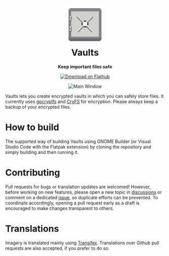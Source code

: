 <h1 align="center">
  <img src="data/icons/io.github.mpobaschnig.Vaults.svg" alt="Vaults" width="128" height="128"/><br>
  Vaults
</h1>

<p align="center"><strong>Keep important files safe</strong></p>

<p align="center">
 <a href="https://flathub.org/apps/details/io.github.mpobaschnig.Vaults"><img width="200" alt="Download on Flathub" src="https://flathub.org/assets/badges/flathub-badge-en.png"/></a>
</p>

<p align="center">
  <img src="data/resources/screenshots/main.png" alt="Main Window"/>
</p>

Vaults lets you create encrypted vaults in which you can safely store files.
It currently uses [gocryptfs](https://github.com/rfjakob/gocryptfs) and [CryFS](https://github.com/cryfs/cryfs/) for encryption.  Please always keep a backup of your encrypted files.

# How to build

The supported way of building Vaults using GNOME Builder (or Visual Studio Code with the Flatpak extension) by cloning the repository and simply building and then running it.

# Contributing

Pull requests for bugs or translation updates are welcomed!
However, before working on new features, please open a new topic in [discussions](https://github.com/mpobaschnig/vaults/discussions) or comment on a dedicated [issue](https://github.com/mpobaschnig/vaults/issues), so duplicate efforts can be prevented.
To coordinate accordingly, opening a pull request early as a draft is encouraged to make changes transparent to others.

# Translations

Imagery is translated mainly using [Transifex](https://www.transifex.com/mpobaschnig/vaults/). Translations over Github pull requests are also accepted, if you prefer to do so.

